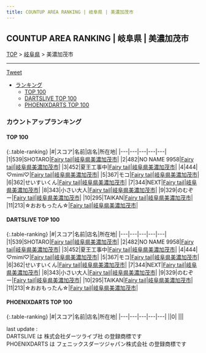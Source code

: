 ```yaml
---
title: COUNTUP AREA RANKING | 岐阜県 | 美濃加茂市
---
```

## COUNTUP AREA RANKING | 岐阜県 | 美濃加茂市

[TOP](/darts/rank/) > [岐阜県](/darts/rank/岐阜県/) > 美濃加茂市

___

<a href="https://twitter.com/share?ref_src=twsrc%5Etfw" data-text="COUNTUP AREA RANKING | 岐阜県美濃加茂市" class="twitter-share-button" data-hashtags="DARTSLIVE,PHOENIXDARTS,darts,ダーツ" data-show-count="false">Tweet</a>

* [ランキング](#カウントアップランキング)
    * [TOP 100](#top-100)
    * [DARTSLIVE TOP 100](#dartslive-top-100)
    * [PHOENIXDARTS TOP 100](#phoenixdarts-top-100)

### カウントアップランキング

#### TOP 100



{:.table-ranking}
|#|スコア|名前|店名|所在地|
|---|---|---|---|---|
|1|539|<span class="rank-name-dl">SHOTARO</span>|<a href="https://search.dartslive.com/jp/shop/52480fe0f973f2fa58d385ea46352d8f">Fairy tail</a>|<a href="/darts/rank/岐阜県/美濃加茂市">岐阜県美濃加茂市</a>|
|2|482|<span class="rank-name-dl">NO NAME 9958</span>|<a href="https://search.dartslive.com/jp/shop/52480fe0f973f2fa58d385ea46352d8f">Fairy tail</a>|<a href="/darts/rank/岐阜県/美濃加茂市">岐阜県美濃加茂市</a>|
|3|452|<span class="rank-name-dl">夏王工事中</span>|<a href="https://search.dartslive.com/jp/shop/52480fe0f973f2fa58d385ea46352d8f">Fairy tail</a>|<a href="/darts/rank/岐阜県/美濃加茂市">岐阜県美濃加茂市</a>|
|4|444|<span class="rank-name-dl">♡mimi♡</span>|<a href="https://search.dartslive.com/jp/shop/52480fe0f973f2fa58d385ea46352d8f">Fairy tail</a>|<a href="/darts/rank/岐阜県/美濃加茂市">岐阜県美濃加茂市</a>|
|5|367|<span class="rank-name-dl">モコ</span>|<a href="https://search.dartslive.com/jp/shop/52480fe0f973f2fa58d385ea46352d8f">Fairy tail</a>|<a href="/darts/rank/岐阜県/美濃加茂市">岐阜県美濃加茂市</a>|
|6|362|<span class="rank-name-dl">せいすいくん</span>|<a href="https://search.dartslive.com/jp/shop/52480fe0f973f2fa58d385ea46352d8f">Fairy tail</a>|<a href="/darts/rank/岐阜県/美濃加茂市">岐阜県美濃加茂市</a>|
|7|344|<span class="rank-name-dl">NEXT</span>|<a href="https://search.dartslive.com/jp/shop/52480fe0f973f2fa58d385ea46352d8f">Fairy tail</a>|<a href="/darts/rank/岐阜県/美濃加茂市">岐阜県美濃加茂市</a>|
|8|343|<span class="rank-name-dl">小さい大人</span>|<a href="https://search.dartslive.com/jp/shop/52480fe0f973f2fa58d385ea46352d8f">Fairy tail</a>|<a href="/darts/rank/岐阜県/美濃加茂市">岐阜県美濃加茂市</a>|
|9|329|<span class="rank-name-dl">のむぞー</span>|<a href="https://search.dartslive.com/jp/shop/52480fe0f973f2fa58d385ea46352d8f">Fairy tail</a>|<a href="/darts/rank/岐阜県/美濃加茂市">岐阜県美濃加茂市</a>|
|10|295|<span class="rank-name-dl">TAIKAN</span>|<a href="https://search.dartslive.com/jp/shop/52480fe0f973f2fa58d385ea46352d8f">Fairy tail</a>|<a href="/darts/rank/岐阜県/美濃加茂市">岐阜県美濃加茂市</a>|
|11|213|<span class="rank-name-dl">☆おおもったん☆</span>|<a href="https://search.dartslive.com/jp/shop/52480fe0f973f2fa58d385ea46352d8f">Fairy tail</a>|<a href="/darts/rank/岐阜県/美濃加茂市">岐阜県美濃加茂市</a>|


#### DARTSLIVE TOP 100



{:.table-ranking}
|#|スコア|名前|店名|所在地|
|---|---|---|---|---|
|1|539|<span class="rank-name-dl">SHOTARO</span>|<a href="https://search.dartslive.com/jp/shop/52480fe0f973f2fa58d385ea46352d8f">Fairy tail</a>|<a href="/darts/rank/岐阜県/美濃加茂市">岐阜県美濃加茂市</a>|
|2|482|<span class="rank-name-dl">NO NAME 9958</span>|<a href="https://search.dartslive.com/jp/shop/52480fe0f973f2fa58d385ea46352d8f">Fairy tail</a>|<a href="/darts/rank/岐阜県/美濃加茂市">岐阜県美濃加茂市</a>|
|3|452|<span class="rank-name-dl">夏王工事中</span>|<a href="https://search.dartslive.com/jp/shop/52480fe0f973f2fa58d385ea46352d8f">Fairy tail</a>|<a href="/darts/rank/岐阜県/美濃加茂市">岐阜県美濃加茂市</a>|
|4|444|<span class="rank-name-dl">♡mimi♡</span>|<a href="https://search.dartslive.com/jp/shop/52480fe0f973f2fa58d385ea46352d8f">Fairy tail</a>|<a href="/darts/rank/岐阜県/美濃加茂市">岐阜県美濃加茂市</a>|
|5|367|<span class="rank-name-dl">モコ</span>|<a href="https://search.dartslive.com/jp/shop/52480fe0f973f2fa58d385ea46352d8f">Fairy tail</a>|<a href="/darts/rank/岐阜県/美濃加茂市">岐阜県美濃加茂市</a>|
|6|362|<span class="rank-name-dl">せいすいくん</span>|<a href="https://search.dartslive.com/jp/shop/52480fe0f973f2fa58d385ea46352d8f">Fairy tail</a>|<a href="/darts/rank/岐阜県/美濃加茂市">岐阜県美濃加茂市</a>|
|7|344|<span class="rank-name-dl">NEXT</span>|<a href="https://search.dartslive.com/jp/shop/52480fe0f973f2fa58d385ea46352d8f">Fairy tail</a>|<a href="/darts/rank/岐阜県/美濃加茂市">岐阜県美濃加茂市</a>|
|8|343|<span class="rank-name-dl">小さい大人</span>|<a href="https://search.dartslive.com/jp/shop/52480fe0f973f2fa58d385ea46352d8f">Fairy tail</a>|<a href="/darts/rank/岐阜県/美濃加茂市">岐阜県美濃加茂市</a>|
|9|329|<span class="rank-name-dl">のむぞー</span>|<a href="https://search.dartslive.com/jp/shop/52480fe0f973f2fa58d385ea46352d8f">Fairy tail</a>|<a href="/darts/rank/岐阜県/美濃加茂市">岐阜県美濃加茂市</a>|
|10|295|<span class="rank-name-dl">TAIKAN</span>|<a href="https://search.dartslive.com/jp/shop/52480fe0f973f2fa58d385ea46352d8f">Fairy tail</a>|<a href="/darts/rank/岐阜県/美濃加茂市">岐阜県美濃加茂市</a>|
|11|213|<span class="rank-name-dl">☆おおもったん☆</span>|<a href="https://search.dartslive.com/jp/shop/52480fe0f973f2fa58d385ea46352d8f">Fairy tail</a>|<a href="/darts/rank/岐阜県/美濃加茂市">岐阜県美濃加茂市</a>|


#### PHOENIXDARTS TOP 100



{:.table-ranking}
|#|スコア|名前|店名|所在地|
|---|---|---|---|---|
||0|<span class="rank-name-dl"> </span>|<a href=""></a>|<a href="/darts/rank//"></a>|


<div class="footer border-top border-gray-light mt-5 pt-3 text-right text-gray">
    last update : <span style="font-weight: italic" id="foot_last_modified"></span><br />
    DARTSLIVE は 株式会社ダーツライブ社 の登録商標です<br />
    PHOENIXDARTS は フェニックスダーツジャパン株式会社 の登録商標です<br />
</div>

<script src="https://cdnjs.cloudflare.com/ajax/libs/jquery.tablesorter/2.31.3/js/jquery.tablesorter.min.js" integrity="sha512-qzgd5cYSZcosqpzpn7zF2ZId8f/8CHmFKZ8j7mU4OUXTNRd5g+ZHBPsgKEwoqxCtdQvExE5LprwwPAgoicguNg==" crossorigin="anonymous" referrerpolicy="no-referrer"></script>
<link rel="stylesheet" href="https://cdnjs.cloudflare.com/ajax/libs/jquery.tablesorter/2.31.3/css/theme.default.min.css" integrity="sha512-wghhOJkjQX0Lh3NSWvNKeZ0ZpNn+SPVXX1Qyc9OCaogADktxrBiBdKGDoqVUOyhStvMBmJQ8ZdMHiR3wuEq8+w==" crossorigin="anonymous" referrerpolicy="no-referrer" />
<script>
$(function() {
    $(".table-ranking").tablesorter({sortList:[[0, 0]]});
    $("#foot_last_modified").text(formatDate(new Date(document.lastModified), 'yyyy-MM-dd HH:mm:ss'));
});
</script>

<script async src="https://platform.twitter.com/widgets.js" charset="utf-8"></script>